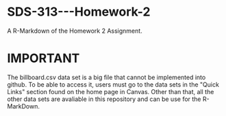 # SDS-313---Homework-2
A R-Markdown of the Homework 2 Assignment. 
# IMPORTANT
The billboard.csv data set is a big file that cannot be implemented into github. To be able to access it, users must go to the data sets in the "Quick Links" section found on the home page in Canvas. Other than that, all the other data sets are avaliable in this repository and can be use for the R-MarkDown. 
